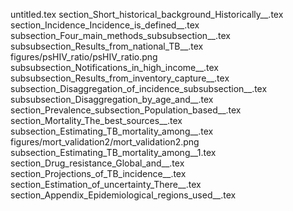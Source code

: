 untitled.tex
section_Short_historical_background_Historically__.tex
section_Incidence_Incidence_is_defined__.tex
subsection_Four_main_methods_subsubsection__.tex
subsubsection_Results_from_national_TB__.tex
figures/psHIV_ratio/psHIV_ratio.png
subsubsection_Notifications_in_high_income__.tex
subsubsection_Results_from_inventory_capture__.tex
subsection_Disaggregation_of_incidence_subsubsection__.tex
subsubsection_Disaggregation_by_age_and__.tex
section_Prevalence_subsection_Population_based__.tex
section_Mortality_The_best_sources__.tex
subsection_Estimating_TB_mortality_among__.tex
figures/mort_validation2/mort_validation2.png
subsection_Estimating_TB_mortality_among__1.tex
section_Drug_resistance_Global_and__.tex
section_Projections_of_TB_incidence__.tex
section_Estimation_of_uncertainty_There__.tex
section_Appendix_Epidemiological_regions_used__.tex
